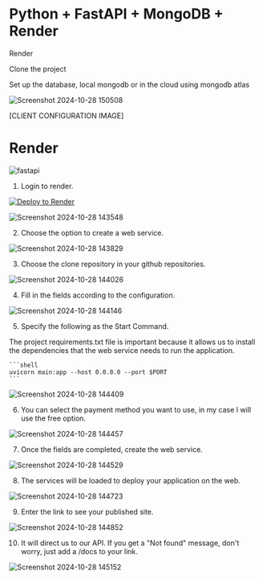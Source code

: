 
# Python + FastAPI + MongoDB + Render

Render

Clone the project

Set up the database, local mongodb or in the cloud using mongodb atlas

![Screenshot 2024-10-28 150508](https://github.com/user-attachments/assets/f1221cee-ba9c-4c34-8943-fb2fff62cf2e)

[CLIENT CONFIGURATION IMAGE]

# Render

![fastapi](https://github.com/user-attachments/assets/3cbfe5c6-a0e2-4d4c-88e7-47b49f059d26)

1. Login to render.

[![Deploy to Render](https://render.com/images/deploy-to-render-button.svg)](https://dashboard.render.com/register)

![Screenshot 2024-10-28 143548](https://github.com/user-attachments/assets/4e6c596b-939c-4727-b510-eacef28b3422)

2. Choose the option to create a web service.

![Screenshot 2024-10-28 143829](https://github.com/user-attachments/assets/dd3e9823-8241-4c8a-b054-c42b14e158ba)

3. Choose the clone repository in your github repositories.

![Screenshot 2024-10-28 144026](https://github.com/user-attachments/assets/911fc4d3-b8fa-43b6-a93a-4b1413cd64c5)

4. Fill in the fields according to the configuration.

![Screenshot 2024-10-28 144146](https://github.com/user-attachments/assets/0f4933af-37bf-42d0-a3b6-5d01cd6cc2ec)

5. Specify the following as the Start Command.

The project requirements.txt file is important because it allows us to install the dependencies that the web service needs to run the application.

    ```shell
    uvicorn main:app --host 0.0.0.0 --port $PORT
    ```
![Screenshot 2024-10-28 144409](https://github.com/user-attachments/assets/5679487d-fe47-4798-9f1c-6b1336a4f15e)

6. You can select the payment method you want to use, in my case I will use the free option.

![Screenshot 2024-10-28 144457](https://github.com/user-attachments/assets/56e8febf-9f66-40df-afdc-605518c4148e)

7. Once the fields are completed, create the web service.

![Screenshot 2024-10-28 144529](https://github.com/user-attachments/assets/26fd9eb3-9092-4c60-9ec1-6dc15e886b7d)

8. The services will be loaded to deploy your application on the web.

![Screenshot 2024-10-28 144723](https://github.com/user-attachments/assets/5c9a70da-f563-4711-8150-caa606bbc73c)

9. Enter the link to see your published site.

![Screenshot 2024-10-28 144852](https://github.com/user-attachments/assets/3a4d2bde-12b1-450d-be94-7e718d949eba)

10. It will direct us to our API. If you get a "Not found" message, don't worry, just add a /docs to your link.

![Screenshot 2024-10-28 145152](https://github.com/user-attachments/assets/fecd111f-6fe1-4918-8c21-629913c7d5da)

